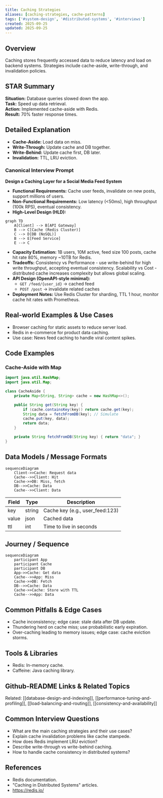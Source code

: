 ```yaml
---
title: Caching Strategies
aliases: [caching-strategies, cache-patterns]
tags: ['#system-design', '#distributed-systems', '#interviews']
created: 2025-09-25
updated: 2025-09-25
---
```


## Overview
Caching stores frequently accessed data to reduce latency and load on backend systems. Strategies include cache-aside, write-through, and invalidation policies.

## STAR Summary
**Situation:** Database queries slowed down the app.  
**Task:** Speed up data retrieval.  
**Action:** Implemented cache-aside with Redis.  
**Result:** 70% faster response times.

## Detailed Explanation
- **Cache-Aside:** Load data on miss.
- **Write-Through:** Update cache and DB together.
- **Write-Behind:** Update cache first, DB later.
- **Invalidation:** TTL, LRU eviction.

### Canonical Interview Prompt
**Design a Caching Layer for a Social Media Feed System**

- **Functional Requirements:** Cache user feeds, invalidate on new posts, support millions of users.
- **Non-Functional Requirements:** Low latency (<50ms), high throughput (100k RPS), eventual consistency.
- **High-Level Design (HLD):**

```mermaid
graph TD
    A[Client] --> B[API Gateway]
    B --> C[Cache (Redis Cluster)]
    C --> D[DB (NoSQL)]
    B --> E[Feed Service]
    E --> C
```

- **Capacity Estimation:** 1B users, 10M active, feed size 100 posts, cache hit rate 80%, memory ~10TB for Redis.
- **Tradeoffs:** Consistency vs Performance - use write-behind for high write throughput, accepting eventual consistency. Scalability vs Cost - distributed cache increases complexity but allows global scaling.
- **API Design (OpenAPI-style minimal):**
  - `GET /feed/{user_id}` -> cached feed
  - `POST /post` -> invalidate related caches
- **Deployment Notes:** Use Redis Cluster for sharding, TTL 1 hour, monitor cache hit rates with Prometheus.

## Real-world Examples & Use Cases
- Browser caching for static assets to reduce server load.
- Redis in e-commerce for product data caching.
- Use case: News feed caching to handle viral content spikes.

## Code Examples
### Cache-Aside with Map
```java
import java.util.HashMap;
import java.util.Map;

class CacheAside {
    private Map<String, String> cache = new HashMap<>();

    public String get(String key) {
        if (cache.containsKey(key)) return cache.get(key);
        String data = fetchFromDB(key); // Simulate
        cache.put(key, data);
        return data;
    }

    private String fetchFromDB(String key) { return "data"; }
}
```

## Data Models / Message Formats
```mermaid
sequenceDiagram
    Client->>Cache: Request data
    Cache-->>Client: Hit
    Cache->>DB: Miss, fetch
    DB-->>Cache: Data
    Cache-->>Client: Data
```

| Field | Type | Description |
|-------|------|-------------|
| key | string | Cache key (e.g., user_feed:123) |
| value | json | Cached data |
| ttl | int | Time to live in seconds |

## Journey / Sequence
```mermaid
sequenceDiagram
    participant App
    participant Cache
    participant DB
    App->>Cache: Get data
    Cache-->>App: Miss
    Cache->>DB: Fetch
    DB-->>Cache: Data
    Cache->>Cache: Store with TTL
    Cache-->>App: Data
```

## Common Pitfalls & Edge Cases
- Cache inconsistency; edge case: stale data after DB update.
- Thundering herd on cache miss; use probabilistic early expiration.
- Over-caching leading to memory issues; edge case: cache eviction storms.

## Tools & Libraries
- Redis: In-memory cache.
- Caffeine: Java caching library.

## Github-README Links & Related Topics
Related: [[database-design-and-indexing]], [[performance-tuning-and-profiling]], [[load-balancing-and-routing]], [[consistency-and-availability]]

## Common Interview Questions
- What are the main caching strategies and their use cases?
- Explain cache invalidation problems like cache stampede.
- How does Redis implement LRU eviction?
- Describe write-through vs write-behind caching.
- How to handle cache consistency in distributed systems?

## References
- Redis documentation.
- "Caching in Distributed Systems" articles.
- https://redis.io/